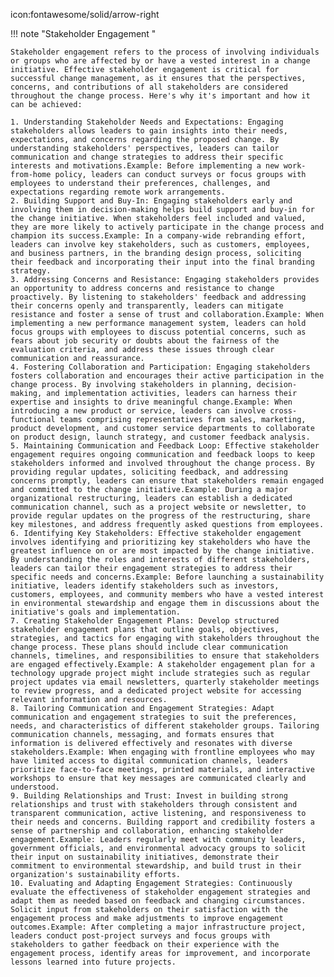 icon:fontawesome/solid/arrow-right

!!! note "Stakeholder Engagement "

    Stakeholder engagement refers to the process of involving individuals or groups who are affected by or have a vested interest in a change initiative. Effective stakeholder engagement is critical for successful change management, as it ensures that the perspectives, concerns, and contributions of all stakeholders are considered throughout the change process. Here's why it's important and how it can be achieved:
    
    1. Understanding Stakeholder Needs and Expectations: Engaging stakeholders allows leaders to gain insights into their needs, expectations, and concerns regarding the proposed change. By understanding stakeholders' perspectives, leaders can tailor communication and change strategies to address their specific interests and motivations.Example: Before implementing a new work-from-home policy, leaders can conduct surveys or focus groups with employees to understand their preferences, challenges, and expectations regarding remote work arrangements.
    2. Building Support and Buy-In: Engaging stakeholders early and involving them in decision-making helps build support and buy-in for the change initiative. When stakeholders feel included and valued, they are more likely to actively participate in the change process and champion its success.Example: In a company-wide rebranding effort, leaders can involve key stakeholders, such as customers, employees, and business partners, in the branding design process, soliciting their feedback and incorporating their input into the final branding strategy.
    3. Addressing Concerns and Resistance: Engaging stakeholders provides an opportunity to address concerns and resistance to change proactively. By listening to stakeholders' feedback and addressing their concerns openly and transparently, leaders can mitigate resistance and foster a sense of trust and collaboration.Example: When implementing a new performance management system, leaders can hold focus groups with employees to discuss potential concerns, such as fears about job security or doubts about the fairness of the evaluation criteria, and address these issues through clear communication and reassurance.
    4. Fostering Collaboration and Participation: Engaging stakeholders fosters collaboration and encourages their active participation in the change process. By involving stakeholders in planning, decision-making, and implementation activities, leaders can harness their expertise and insights to drive meaningful change.Example: When introducing a new product or service, leaders can involve cross-functional teams comprising representatives from sales, marketing, product development, and customer service departments to collaborate on product design, launch strategy, and customer feedback analysis.
    5. Maintaining Communication and Feedback Loop: Effective stakeholder engagement requires ongoing communication and feedback loops to keep stakeholders informed and involved throughout the change process. By providing regular updates, soliciting feedback, and addressing concerns promptly, leaders can ensure that stakeholders remain engaged and committed to the change initiative.Example: During a major organizational restructuring, leaders can establish a dedicated communication channel, such as a project website or newsletter, to provide regular updates on the progress of the restructuring, share key milestones, and address frequently asked questions from employees.
    6. Identifying Key Stakeholders: Effective stakeholder engagement involves identifying and prioritizing key stakeholders who have the greatest influence on or are most impacted by the change initiative. By understanding the roles and interests of different stakeholders, leaders can tailor their engagement strategies to address their specific needs and concerns.Example: Before launching a sustainability initiative, leaders identify stakeholders such as investors, customers, employees, and community members who have a vested interest in environmental stewardship and engage them in discussions about the initiative's goals and implementation.
    7. Creating Stakeholder Engagement Plans: Develop structured stakeholder engagement plans that outline goals, objectives, strategies, and tactics for engaging with stakeholders throughout the change process. These plans should include clear communication channels, timelines, and responsibilities to ensure that stakeholders are engaged effectively.Example: A stakeholder engagement plan for a technology upgrade project might include strategies such as regular project updates via email newsletters, quarterly stakeholder meetings to review progress, and a dedicated project website for accessing relevant information and resources.
    8. Tailoring Communication and Engagement Strategies: Adapt communication and engagement strategies to suit the preferences, needs, and characteristics of different stakeholder groups. Tailoring communication channels, messaging, and formats ensures that information is delivered effectively and resonates with diverse stakeholders.Example: When engaging with frontline employees who may have limited access to digital communication channels, leaders prioritize face-to-face meetings, printed materials, and interactive workshops to ensure that key messages are communicated clearly and understood.
    9. Building Relationships and Trust: Invest in building strong relationships and trust with stakeholders through consistent and transparent communication, active listening, and responsiveness to their needs and concerns. Building rapport and credibility fosters a sense of partnership and collaboration, enhancing stakeholder engagement.Example: Leaders regularly meet with community leaders, government officials, and environmental advocacy groups to solicit their input on sustainability initiatives, demonstrate their commitment to environmental stewardship, and build trust in their organization's sustainability efforts.
    10. Evaluating and Adapting Engagement Strategies: Continuously evaluate the effectiveness of stakeholder engagement strategies and adapt them as needed based on feedback and changing circumstances. Solicit input from stakeholders on their satisfaction with the engagement process and make adjustments to improve engagement outcomes.Example: After completing a major infrastructure project, leaders conduct post-project surveys and focus groups with stakeholders to gather feedback on their experience with the engagement process, identify areas for improvement, and incorporate lessons learned into future projects.
 